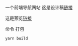 一个前端导航网站
这是设计稿[链接](https://www.figma.com/file/Umodz2Uj61H1N2pbCse48o/%E5%89%8D%E8%88%AA?node-id=0%3A1)

这是预览[链接](https://goforstudy.github.io/nav/dist/index.html)

命令
打包
```
yarn build 
```
